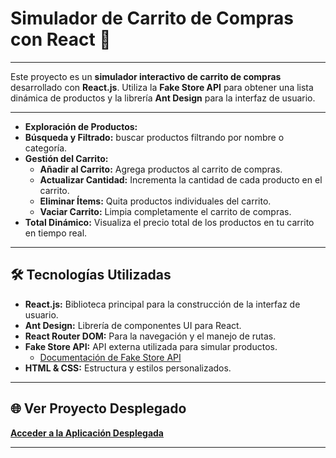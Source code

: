 # Simulador de Carrito de Compras con React 🛒

---

Este proyecto es un **simulador interactivo de carrito de compras** desarrollado con **React.js**. Utiliza la **Fake Store API** para obtener una lista dinámica de productos y la librería **Ant Design** para la interfaz de usuario.

---


* **Exploración de Productos:**
* **Búsqueda y Filtrado:** buscar productos filtrando por nombre o categoría.
* **Gestión del Carrito:**
    * **Añadir al Carrito:** Agrega productos al carrito de compras.
    * **Actualizar Cantidad:** Incrementa la cantidad de cada producto en el carrito.
    * **Eliminar Ítems:** Quita productos individuales del carrito.
    * **Vaciar Carrito:** Limpia completamente el carrito de compras.
* **Total Dinámico:** Visualiza el precio total de los productos en tu carrito en tiempo real.

---

## 🛠️ Tecnologías Utilizadas

* **React.js:** Biblioteca principal para la construcción de la interfaz de usuario.
* **Ant Design:** Librería de componentes UI para React.
* **React Router DOM:** Para la navegación y el manejo de rutas.
* **Fake Store API:** API externa utilizada para simular productos.
    * [Documentación de Fake Store API](https://fakestoreapi.com/docs)
* **HTML & CSS:** Estructura y estilos personalizados.

---



## 🌐 Ver Proyecto Desplegado


[**Acceder a la Aplicación Desplegada**](https://claramino1.github.io/Carrito-Simulador-React/)

---
